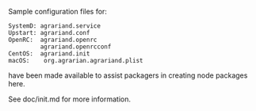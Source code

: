 Sample configuration files for:
```
SystemD: agrariand.service
Upstart: agrariand.conf
OpenRC:  agrariand.openrc
         agrariand.openrcconf
CentOS:  agrariand.init
macOS:    org.agrarian.agrariand.plist
```
have been made available to assist packagers in creating node packages here.

See doc/init.md for more information.
